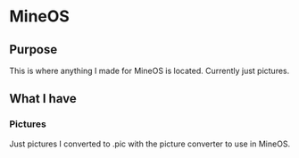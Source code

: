 # MineOS
## Purpose
This is where anything I made for MineOS is located. Currently just pictures.

## What I have
### Pictures
Just pictures I converted to .pic with the picture converter to use in MineOS.
